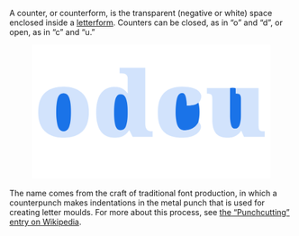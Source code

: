 A counter, or counterform, is the transparent (negative or white) space enclosed inside a [letterform](/glossary/letterform). Counters can be closed, as in “o” and “d”, or open, as in “c” and “u.”

<figure>

![The lowercase letters “odcu” with their counter highlighted.](images/thumbnail.svg)

</figure>

The name comes from the craft of traditional font production, in which a counterpunch makes indentations in the metal punch that is used for creating letter moulds. For more about this process, see [the “Punchcutting” entry on Wikipedia](https://en.wikipedia.org/wiki/Punchcutting).
